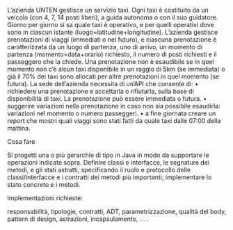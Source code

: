 L’azienda UNTEN gestisce un servizio taxi. Ogni taxi è costituito da un veicolo
(con 4, 7, 14 posti liberi), a guida autonoma o con il suo guidatore. Giorno per
giorno si sa quale taxi è operativo, e per quelli operativi dove sono in ciascun
istante (luogo=latitudine+longitudine).
L’azienda gestisce prenotazioni di viaggi (immediati o nel futuro), e ciascuna
prenotazione è caratterizzata da un luogo di partenza, uno di arrivo, un momento
di partenza (momento=data+orario) richiesto, il numero di posti richiesti e il
passeggero che la chiede. Una prenotazione non è esaudibile se in quel momento
non c’è alcun taxi disponibile in un raggio di 5km (se immediata) o già il 70%
dei taxi sono allocati per altre prenotazioni in quel momento (se futura).
La sede dell’azienda necessita di un’API che consente di:
• richiedere una prenotazione e accettarla o rifiutarla, sulla base di disponibilità
di taxi. La prenotazione può essere immediata o futura.
• suggerire variazioni nella prenotazione in caso non sia possibile esaudirla:
variazioni nel momento o numero passeggeri.
• a fine giornata creare un report che mostri quali viaggi sono stati fatti da
quale taxi dalle 07:00 della mattina.


Cosa fare

Si progetti una o più gerarchie di tipo in Java in modo da supportare le operazioni
indicate sopra. Definire classi e interfacce, le segnature dei metodi, e gli stati
astratti, specificando il ruolo e protocollo delle classi/interfacce e i contratti dei
metodi più importanti; implementare lo stato concreto e i metodi.

Implementazioni richieste:

responsabilità, tipologie, contratti, ADT, parametrizzazione, qualità del body,
pattern di design, astrazioni, incapsulamento, . . .